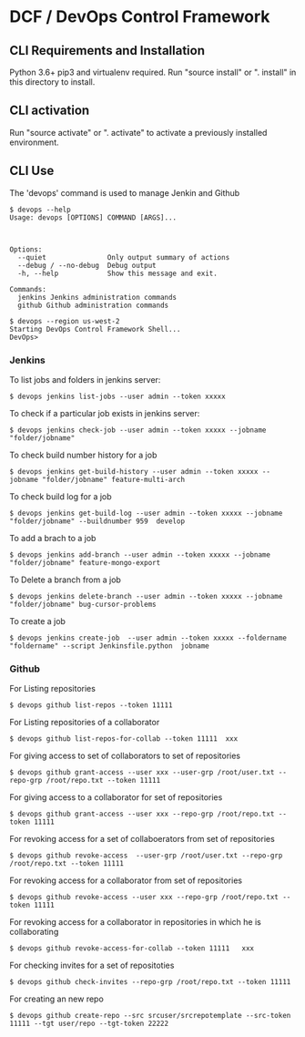 # DCF / DevOps Control Framework

## CLI Requirements and Installation

Python 3.6+ pip3 and virtualenv required. Run "source install" or ". install" in this directory to install.


## CLI activation

Run "source activate" or ". activate" to activate a previously installed environment.

## CLI Use

The 'devops' command is used to manage Jenkin and Github

```
$ devops --help
Usage: devops [OPTIONS] COMMAND [ARGS]...



Options:
  --quiet               Only output summary of actions
  --debug / --no-debug  Debug output
  -h, --help            Show this message and exit.

Commands:
  jenkins Jenkins administration commands
  github Github administration commands

$ devops --region us-west-2
Starting DevOps Control Framework Shell...
DevOps>
```

### Jenkins

To list jobs and folders in jenkins server:

```
$ devops jenkins list-jobs --user admin --token xxxxx
```

To check if a particular job exists in jenkins server:

```
$ devops jenkins check-job --user admin --token xxxxx --jobname "folder/jobname"
```

To check build number history for a job

```
$ devops jenkins get-build-history --user admin --token xxxxx --jobname "folder/jobname" feature-multi-arch
```

To check build log for a job

```
$ devops jenkins get-build-log --user admin --token xxxxx --jobname "folder/jobname" --buildnumber 959  develop
```

To add a brach to a job

```
$ devops jenkins add-branch --user admin --token xxxxx --jobname "folder/jobname" feature-mongo-export
```

To Delete a branch from a job

```
$ devops jenkins delete-branch --user admin --token xxxxx --jobname "folder/jobname" bug-cursor-problems
```

To create a job

```
$ devops jenkins create-job  --user admin --token xxxxx --foldername "foldername" --script Jenkinsfile.python  jobname
```

### Github

For Listing repositories

```
$ devops github list-repos --token 11111
```

For Listing repositories of a collaborator

```
$ devops github list-repos-for-collab --token 11111  xxx
```

For giving access to set of collaborators to set of repositories

```
$ devops github grant-access --user xxx --user-grp /root/user.txt --repo-grp /root/repo.txt --token 11111
```

For giving access to a collaborator for set of repositories

```
$ devops github grant-access --user xxx --repo-grp /root/repo.txt --token 11111
```

For revoking access for a set of collaboerators from set of repositories

```
$ devops github revoke-access  --user-grp /root/user.txt --repo-grp /root/repo.txt --token 11111
```

For  revoking access for a collaborator from set of repositories

```
$ devops github revoke-access --user xxx --repo-grp /root/repo.txt --token 11111
```

For revoking access for a collaborator  in repositories in which he is collaborating

```
$ devops github revoke-access-for-collab --token 11111   xxx
```

For checking invites for a set of repositoties

```
$ devops github check-invites --repo-grp /root/repo.txt --token 11111
```

For creating an new repo

```
$ devops github create-repo --src srcuser/srcrepotemplate --src-token 11111 --tgt user/repo --tgt-token 22222
```
